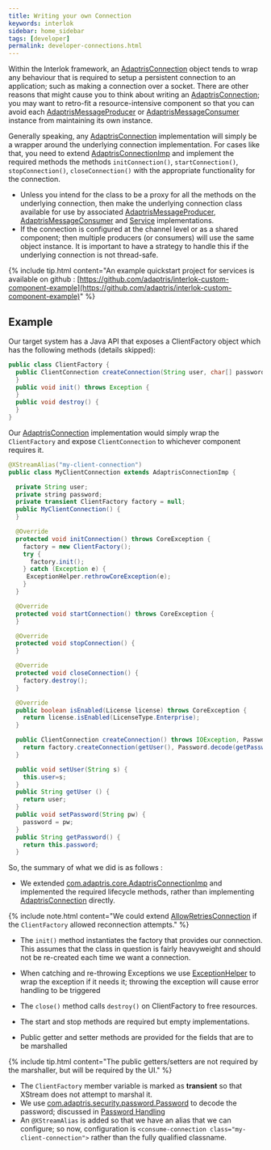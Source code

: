 ```yaml
---
title: Writing your own Connection
keywords: interlok
sidebar: home_sidebar
tags: [developer]
permalink: developer-connections.html
---
```


Within the Interlok framework, an [AdaptrisConnection][] object tends to wrap any behaviour that is required to setup a persistent connection to an application; such as making a connection over a socket. There are other reasons that might cause you to think about writing an [AdaptrisConnection][]; you may want to retro-fit a resource-intensive component so that you can avoid each [AdaptrisMessageProducer][] or [AdaptrisMessageConsumer][] instance from maintaining its own instance.

Generally speaking, any [AdaptrisConnection][] implementation will simply be a wrapper around the underlying connection implementation. For cases like that, you need to extend [AdaptrisConnectionImp][] and implement the required methods the methods `initConnection()`, `startConnection()`, `stopConnection()`, `closeConnection()` with the appropriate functionality for the connection.

- Unless you intend for the class to be a proxy for all the methods on the underlying connection, then make the underlying connection class available for use by associated [AdaptrisMessageProducer][], [AdaptrisMessageConsumer][] and [Service][] implementations.
- If the connection is configured at the channel level or as a shared component; then multiple producers (or consumers) will use the same object instance. It is important to have a strategy to handle this if the underlying connection is not thread-safe.

{% include tip.html content="An example quickstart project for services is available on github : [https://github.com/adaptris/interlok-custom-component-example](https://github.com/adaptris/interlok-custom-component-example)" %}


## Example ##

Our target system has a Java API that exposes a ClientFactory object which has the following methods (details skipped):

```java
public class ClientFactory {
  public ClientConnection createConnection(String user, char[] password) throws IOException {
  }
  public void init() throws Exception {
  }
  public void destroy() {
  }
}
```


Our [AdaptrisConnection][] implementation would simply wrap the `ClientFactory` and expose `ClientConnection` to whichever component requires it.


```java
@XStreamAlias("my-client-connection")
public class MyClientConnection extends AdaptrisConnectionImp {

  private String user;
  private string password;
  private transient ClientFactory factory = null;
  public MyClientConnection() {
  }

  @Override
  protected void initConnection() throws CoreException {
    factory = new ClientFactory();
    try {
      factory.init();
    } catch (Exception e) {
     ExceptionHelper.rethrowCoreException(e);
    }
  }

  @Override
  protected void startConnection() throws CoreException {
  }

  @Override
  protected void stopConnection() {
  }

  @Override
  protected void closeConnection() {
    factory.destroy();
  }

  @Override
  public boolean isEnabled(License license) throws CoreException {
    return license.isEnabled(LicenseType.Enterprise);
  }

  public ClientConnection createConnection() throws IOException, PasswordException  {
    return factory.createConnection(getUser(), Password.decode(getPassword());
  }

  public void setUser(String s) {
    this.user=s;
  }
  public String getUser () {
    return user;
  }
  public void setPassword(String pw) {
    password = pw;
  }
  public String getPassword() {
    return this.password;
  }

```

So, the summary of what we did is as follows :

- We extended [com.adaptris.core.AdaptrisConnectionImp][AdaptrisConnectionImp] and implemented the required lifecycle methods, rather than implementing [AdaptrisConnection][] directly.

{% include note.html content="We could extend [AllowRetriesConnection][] if the `ClientFactory` allowed reconnection attempts." %}

- The `init()` method instantiates the factory that provides our connection. This assumes that the class in question is fairly heavyweight and should not be re-created each time we want a connection.
- When catching and re-throwing Exceptions we use [ExceptionHelper][] to wrap the exception if it needs it; throwing the exception will cause error handling to be triggered

- The `close()` method calls `destroy()` on ClientFactory to free resources.
- The start and stop methods are required but empty implementations.
- Public getter and setter methods are provided for the fields that are to be marshalled

{% include tip.html content="The public getters/setters are not required by the marshaller, but will be required by the UI." %}

- The `ClientFactory` member variable is marked as __transient__ so that XStream does not attempt to marshal it.
- We use [com.adaptris.security.password.Password][Password] to decode the password; discussed in [Password Handling](advanced-password-handling.html)
- An `@XStreamAlias` is added so that we have an alias that we can configure; so now, configuration is `<consume-connection class="my-client-connection">` rather than the fully qualified classname.



[Service]: https://development.adaptris.net/javadocs/v3-snapshot/Interlok-API/com/adaptris/core/Service.html
[AdaptrisMessageProducer]: https://development.adaptris.net/javadocs/v3-snapshot/Interlok-API/com/adaptris/core/AdaptrisMessageProducer.html
[AdaptrisMessageConsumer]: https://development.adaptris.net/javadocs/v3-snapshot/Interlok-API/com/adaptris/core/AdaptrisMessageConsumer.html
[AdaptrisConnection]: https://development.adaptris.net/javadocs/v3-snapshot/Interlok-API/com/adaptris/core/AdaptrisConnection.html
[AdaptrisConnectionImp]: https://development.adaptris.net/javadocs/v3-snapshot/Interlok-API/com/adaptris/core/AdaptrisConnectionImp.html
[Password]: https://development.adaptris.net/javadocs/v3-snapshot/Interlok-API/com/adaptris/security/password/Password.html
[AllowRetriesConnection]: https://development.adaptris.net/javadocs/v3-snapshot/Interlok-API/com/adaptris/core/AllowsRetriesConnection.html
[ExceptionHelper]: https://development.adaptris.net/javadocs/v3-snapshot/Interlok-API/com/adaptris/core/util/ExceptionHelper.html
